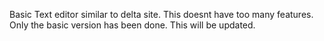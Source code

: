 Basic Text editor similar to delta site. 
This doesnt have too many features. Only the basic version has been done. 
This will be updated.
